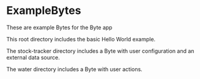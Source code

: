 ExampleBytes
============

These are example Bytes for the Byte app

This root directory includes the basic Hello World example.

The stock-tracker directory includes a Byte with user configuration and an external data source.

The water directory includes a Byte with user actions.

